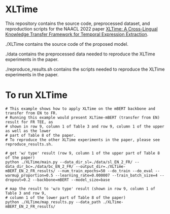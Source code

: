 # XLTime
This repository contains the source code, preprocessed dataset, and reproduction scripts for the NAACL 2022 paper [XLTime: A Cross-Lingual Knowledge Transfer Framework for Temporal Expression Extraction](https://openreview.net/pdf?id=6dXfj57KVdp).

./XLTime contains the source code of the proposed model.

./data contains the preprocessed data needed to reproduce the XLTime experiments in the paper.

./reproduce_results.sh contains the scripts needed to reproduce the XLTime experiments in the paper.

# To run XLTime
```
# This example shows how to apply XLTime on the mBERT backbone and transfer from EN to FR.
# Running this example would present XLTime-mBERT (transfer from EN) result for FR TEE, as
# shown in row 9, column 1 of Table 3 and row 9, column 1 of the upper as well as the lower
# part of Table 8 of the paper.
# To reproduce the other XLTime experiments in the paper, please see reproduce_results.sh.

# get 'w/ type' result (row 9, column 1 of the upper part of Table 8 of the paper)
python ./XLTime/main.py --data_dir_sl=./data/sl_EN_2_FR/ --data_dir_bc=./data/bc_EN_2_FR/ --output_dir=./XLTime-mBERT_EN_2_FR_results/ --num_train_epochs=50 --do_train --do_eval --warmup_proportion=0.5 --learning_rate=0.000007 --train_batch_size=4 --dropout=0.2 --backbone=mBERT --model_size=base

# map the result to 'w/o type' result (shown in row 9, column 1 of Table 3 and row 9, 
# column 1 of the lower part of Table 8 of the paper)
python ./XLTime/map_results.py --data_path ./XLTime-mBERT_EN_2_FR_results/
```
